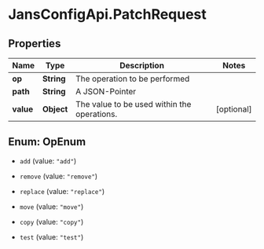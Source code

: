 # JansConfigApi.PatchRequest

## Properties

Name | Type | Description | Notes
------------ | ------------- | ------------- | -------------
**op** | **String** | The operation to be performed | 
**path** | **String** | A JSON-Pointer | 
**value** | **Object** | The value to be used within the operations. | [optional] 



## Enum: OpEnum


* `add` (value: `"add"`)

* `remove` (value: `"remove"`)

* `replace` (value: `"replace"`)

* `move` (value: `"move"`)

* `copy` (value: `"copy"`)

* `test` (value: `"test"`)




